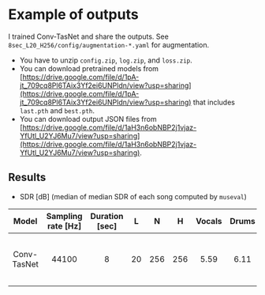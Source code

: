 # Example of outputs
I trained Conv-TasNet and share the outputs. See `8sec_L20_H256/config/augmentation-*.yaml` for augmentation.
- You have to unzip `config.zip`, `log.zip`, and `loss.zip`.
- You can download pretrained models from [https://drive.google.com/file/d/1pA-jt_709cq8Pl6TAix3Yf2ei6UNPldn/view?usp=sharing](https://drive.google.com/file/d/1pA-jt_709cq8Pl6TAix3Yf2ei6UNPldn/view?usp=sharing) that includes `last.pth` and `best.pth`.
- You can download output JSON files from [https://drive.google.com/file/d/1aH3n6obNBP2j1vjaz-YfUtl_U2YJ6Mu7/view?usp=sharing](https://drive.google.com/file/d/1aH3n6obNBP2j1vjaz-YfUtl_U2YJ6Mu7/view?usp=sharing).

## Results
- SDR [dB] (median of median SDR of each song computed by `museval`)

| Model | Sampling rate [Hz] | Duration [sec] | L | N | H | Vocals | Drums | Bass | Other | Accompaniment | Average | Note |
| :---: | :---: | :---: | :---: | :---: | :---: | :---: | :---: | :---: | :---: | :---: | :---: | :---: |
| Conv-TasNet | 44100 | 8 | 20 | 256 | 256 | 5.59 | 6.11 | 5.95 | 3.78 | 11.90 | 5.36 | Epoch is chosen by validation loss. |